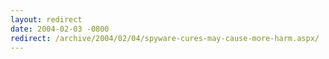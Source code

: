 ```yaml
---
layout: redirect
date: 2004-02-03 -0800
redirect: /archive/2004/02/04/spyware-cures-may-cause-more-harm.aspx/
---
```

